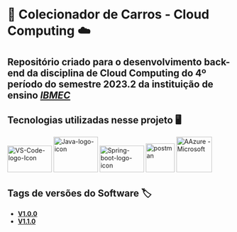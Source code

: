 # 🚗 Colecionador de Carros - Cloud Computing ☁️
## **Repositório criado para o desenvolvimento back-end da disciplina de Cloud Computing do 4º período do semestre 2023.2 da instituição de ensino *[IBMEC](https://www.ibmec.br/)***

<h2>Tecnologias utilizadas nesse projeto 🖥️</h2> 
<div>
  <a href="https://code.visualstudio.com" target="_blank"><img alt="VS-Code-logo-Icon" height="60" width="100" src="https://cdn.jsdelivr.net/gh/devicons/devicon/icons/vscode/vscode-original.svg"/></a>
  <a href="https://www.java.com/pt-BR/" target="_blank"><img alt="Java-logo-icon" height="80" width="100" src="https://cdn.jsdelivr.net/gh/devicons/devicon/icons/java/java-original.svg"/></a>
  <a href="https://spring.io" target="_blank"><img alt="Spring-boot-logo-icon" height="60" width="100" src="https://cdn.jsdelivr.net/gh/devicons/devicon/icons/spring/spring-original.svg"/></a>
  <a href="https://postman.com" target="_blank"><img alt="postman" width="65" height="65" src="https://www.vectorlogo.zone/logos/getpostman/getpostman-icon.svg" /></a>
  <a href="https://azure.microsoft.com/en-us/" target="_blank"><img alt="AAzure -Microsoft" width="80" height="80" src="https://www.vectorlogo.zone/logos/microsoft_azure/microsoft_azure-icon.svg" /></a>
</div>

## Tags de versões do Software 🏷️
- **[V1.0.0](https://github.com/IgorMariano25/Colecionador-Carro-Cloud-Computing/releases/tag/V1.0.0)**
- **[V1.1.0](https://github.com/IgorMariano25/Colecionador-Carro-Cloud-Computing/releases/tag/V1.1.0)**
